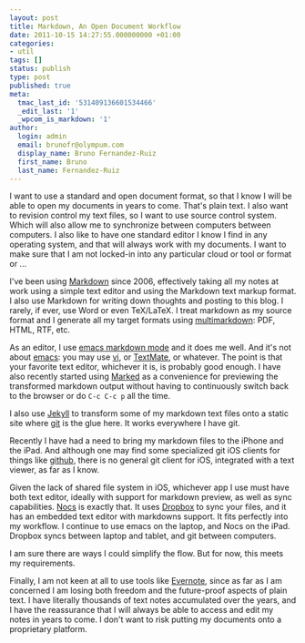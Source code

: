 ```yaml
---
layout: post
title: Markdown, An Open Document Workflow
date: 2011-10-15 14:27:55.000000000 +01:00
categories:
- util
tags: []
status: publish
type: post
published: true
meta:
  tmac_last_id: '531409136601534466'
  _edit_last: '1'
  _wpcom_is_markdown: '1'
author:
  login: admin
  email: brunofr@olympum.com
  display_name: Bruno Fernandez-Ruiz
  first_name: Bruno
  last_name: Fernandez-Ruiz
---
```


I want to use a standard and open document format, so that I know I will be able to open my documents in years to come. That's plain text.
I also want to revision control my text files, so I want to use source control system. Which will also allow  me to synchronize between computers between computers.
I also like to have one standard editor I know I find in any operating system, and that will always work with my documents.
I want to make sure that I am not locked-in into any particular cloud or tool or format or ...

I've been using [Markdown](http://daringfireball.net/projects/markdown/) since 2006, effectively taking all my notes at work
using a simple text editor and using the Markdown text markup format. I also
use Markdown for writing down thoughts and posting to this blog. I rarely,
if ever, use Word or even TeX/LaTeX. I treat markdown as my source format
and I generate all my target formats using <a href="http://fletcherpenney.net/multimarkdown/">multimarkdown</a>: PDF, HTML, RTF,
etc.

As an editor, I use <a href="http://jblevins.org/projects/markdown-mode/">emacs markdown
mode</a> and it does me well. And
it's not about <a href="http://www.gnu.org/s/emacs/">emacs</a>: you may use
<a href="http://www.vim.org/">vi</a>, or <a href="http://macromates.com/">TextMate</a>, or whatever.
The point is that your favorite text editor, whichever it is, is probably good
enough. I have also recently started using <a href="http://markedapp.com/">Marked</a> as
a convenience for previewing the transformed markdown output without having to
continuously switch back to the browser or do <code>C-c C-c p</code> all the time.

I also use <a href="http://jekyllrb.com/">Jekyll</a> to transform some of my markdown
text files onto a static site where <a href="http://git-scm.com/">git</a> is the glue
here. It works everywhere I have git.

Recently I have had a need to bring my markdown files to the iPhone and the
iPad. And although one may find some specialized git iOS clients for things
like <a href="https://github.com/">github</a>, there is no general git client for iOS,
integrated with a text viewer, as far as I know.

Given the lack of shared file system in iOS, whichever app I use must have
both text editor, ideally with support for markdown preview, as well as sync
capabilities. <a href="http://itunes.apple.com/us/app/id396073482?mt=8">Nocs</a> is
exactly that. It uses <a href="http://db.tt/4rTs9QST">Dropbox</a> to sync your files, and
it has an embedded text editor with markdowns support. It fits perfectly into
my workflow. I continue to use emacs on the laptop, and Nocs on the iPad.
Dropbox syncs between laptop and tablet, and git between computers.

I am sure there are ways I could simplify the flow. But for now, this meets my
requirements.

Finally, I am not keen at all to use tools like <a href="http://www.evernote.com/">Evernote</a>, since as far as I am concerned I am
losing both freedom and the future-proof aspects of plain text. I have
literally thousands of text notes accumulated over the years, and I have the
reassurance that I will always be able to access and edit my notes in years to
come. I don't want to risk putting my documents onto a proprietary platform.
